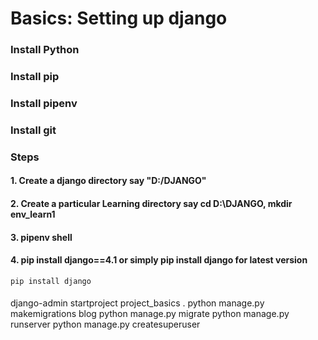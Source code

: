 

# Basics: Setting up django

### Install Python
### Install pip
### Install pipenv

### Install git
### Steps
#### 1. Create a django directory say "D:/DJANGO"
#### 2. Create a particular Learning directory say cd D:\DJANGO, mkdir env_learn1
#### 3. pipenv shell
#### 4. pip install django==4.1 or simply pip install django for latest version
```pip install django```
####

django-admin startproject project_basics .
python manage.py makemigrations blog
python manage.py migrate
python manage.py runserver
python manage.py createsuperuser
